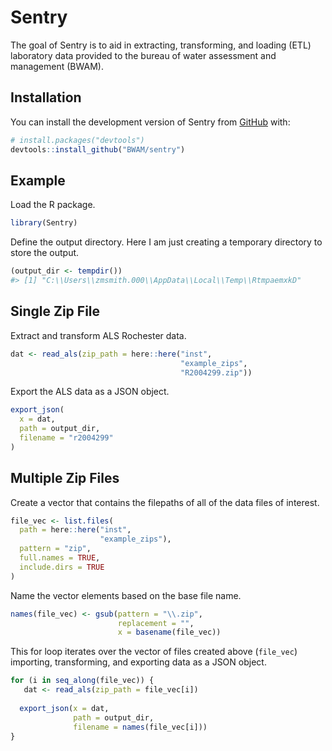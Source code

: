 
<!-- README.md is generated from README.Rmd. Please edit that file -->

# Sentry

<!-- badges: start -->
<!-- badges: end -->

The goal of Sentry is to aid in extracting, transforming, and loading
(ETL) laboratory data provided to the bureau of water assessment and
management (BWAM).

## Installation

You can install the development version of Sentry from
[GitHub](https://github.com/) with:

``` r
# install.packages("devtools")
devtools::install_github("BWAM/sentry")
```

## Example

Load the R package.

``` r
library(Sentry)
```

Define the output directory. Here I am just creating a temporary
directory to store the output.

``` r
(output_dir <- tempdir())
#> [1] "C:\\Users\\zmsmith.000\\AppData\\Local\\Temp\\RtmpaemxkD"
```

## Single Zip File

Extract and transform ALS Rochester data.

``` r
dat <- read_als(zip_path = here::here("inst",
                                      "example_zips",
                                      "R2004299.zip"))
```

Export the ALS data as a JSON object.

``` r
export_json(
  x = dat,
  path = output_dir,
  filename = "r2004299"
)
```

## Multiple Zip Files

Create a vector that contains the filepaths of all of the data files of
interest.

``` r
file_vec <- list.files(
  path = here::here("inst",
                    "example_zips"),
  pattern = "zip",
  full.names = TRUE,
  include.dirs = TRUE
)
```

Name the vector elements based on the base file name.

``` r
names(file_vec) <- gsub(pattern = "\\.zip",
                        replacement = "",
                        x = basename(file_vec))
```

This for loop iterates over the vector of files created above
(`file_vec`) importing, transforming, and exporting data as a JSON
object.

``` r
for (i in seq_along(file_vec)) {
   dat <- read_als(zip_path = file_vec[i])
  
  export_json(x = dat,
              path = output_dir,
              filename = names(file_vec[i]))
}
```
